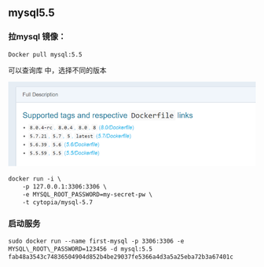 

## mysql5.5

###  拉mysql 镜像：

```
Docker pull mysql:5.5
```

可以查询库 中，选择不同的版本

![image-20240111144339021](img/image-20240111144339021.png)

```
docker run -i \
    -p 127.0.0.1:3306:3306 \
    -e MYSQL_ROOT_PASSWORD=my-secret-pw \
    -t cytopia/mysql-5.7
```

### 启动服务

```
sudo docker run --name first-mysql -p 3306:3306 -e MYSQL\_ROOT\_PASSWORD=123456 -d mysql:5.5
fab48a3543c74836504904d852b4be29037fe5366a4d3a5a25eba72b3a67401c
```

